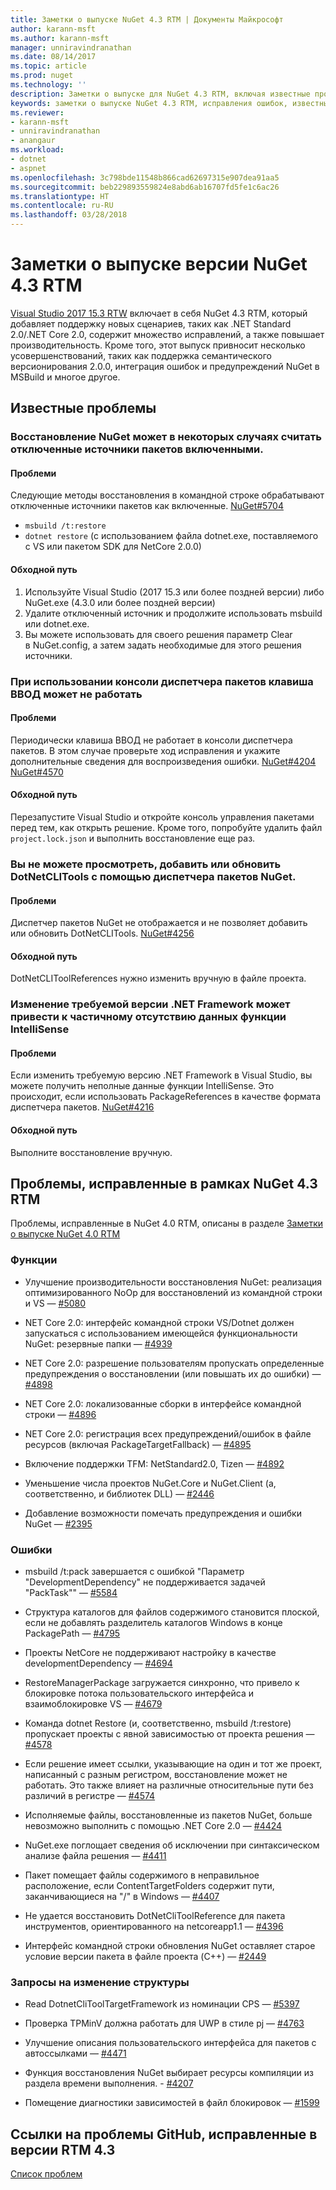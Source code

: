 ```yaml
---
title: Заметки о выпуске NuGet 4.3 RTM | Документы Майкрософт
author: karann-msft
ms.author: karann-msft
manager: unniravindranathan
ms.date: 08/14/2017
ms.topic: article
ms.prod: nuget
ms.technology: ''
description: Заметки о выпуске для NuGet 4.3 RTM, включая известные проблемы, исправления ошибок, добавленные функции и запросы на изменение структуры.
keywords: заметки о выпуске NuGet 4.3 RTM, исправления ошибок, известные проблемы, добавленные функции и запросы на изменение структуры
ms.reviewer:
- karann-msft
- unniravindranathan
- anangaur
ms.workload:
- dotnet
- aspnet
ms.openlocfilehash: 3c798bde11548b866cad62697315e907dea91aa5
ms.sourcegitcommit: beb229893559824e8abd6ab16707fd5fe1c6ac26
ms.translationtype: HT
ms.contentlocale: ru-RU
ms.lasthandoff: 03/28/2018
---
```

# <a name="nuget-43-rtm-release-notes"></a>Заметки о выпуске версии NuGet 4.3 RTM

[Visual Studio 2017 15.3 RTW](https://www.visualstudio.com/news/releasenotes/vs2017-relnotes) включает в себя NuGet 4.3 RTM, который добавляет поддержку новых сценариев, таких как .NET Standard 2.0/.NET Core 2.0, содержит множество исправлений, а также повышает производительность. Кроме того, этот выпуск привносит несколько усовершенствований, таких как поддержка семантического версионирования 2.0.0, интеграция ошибок и предупреждений NuGet в MSBuild и многое другое.

## <a name="known-issues"></a>Известные проблемы

### <a name="nuget-restore-may-treat-disabled-package-sources-as-enabled-in-some-cases"></a>Восстановление NuGet может в некоторых случаях считать отключенные источники пакетов включенными.

#### <a name="issue"></a>Проблеми

Следующие методы восстановления в командной строке обрабатывают отключенные источники пакетов как включенные. [NuGet#5704](https://github.com/NuGet/Home/issues/5704)
- `msbuild /t:restore`
- `dotnet restore` (с использованием файла dotnet.exe, поставляемого с VS или пакетом SDK для NetCore 2.0.0)

#### <a name="workaround"></a>Обходной путь

1. Используйте Visual Studio (2017 15.3 или более поздней версии) либо NuGet.exe (4.3.0 или более поздней версии)
1. Удалите отключенный источник и продолжите использовать msbuild или dotnet.exe.
1. Вы можете использовать для своего решения параметр Clear в NuGet.config, а затем задать необходимые для этого решения источники.

### <a name="while-using-package-manager-console-enter-key-may-not-work"></a>При использовании консоли диспетчера пакетов клавиша ВВОД может не работать

#### <a name="issue"></a>Проблеми

Периодически клавиша ВВОД не работает в консоли диспетчера пакетов. В этом случае проверьте ход исправления и укажите дополнительные сведения для воспроизведения ошибки. [NuGet#4204](https://github.com/NuGet/Home/issues/4204) [NuGet#4570](https://github.com/NuGet/Home/issues/4570)

#### <a name="workaround"></a>Обходной путь

Перезапустите Visual Studio и откройте консоль управления пакетами перед тем, как открыть решение. Кроме того, попробуйте удалить файл `project.lock.json` и выполнить восстановление еще раз.

### <a name="you-are-unable-to-view-add-or-update-dotnetclitools-using-nuget-package-manager"></a>Вы не можете просмотреть, добавить или обновить DotNetCLITools с помощью диспетчера пакетов NuGet.

#### <a name="issue"></a>Проблеми

Диспетчер пакетов NuGet не отображается и не позволяет добавить или обновить DotNetCLITools. [NuGet#4256](https://github.com/NuGet/Home/issues/4256)

#### <a name="workaround"></a>Обходной путь

DotNetCLIToolReferences нужно изменить вручную в файле проекта.

### <a name="retargeting-target-framework-version-may-lead-to-incomplete-intellisense"></a>Изменение требуемой версии .NET Framework может привести к частичному отсутствию данных функции IntelliSense

#### <a name="issue"></a>Проблеми

Если изменить требуемую версию .NET Framework в Visual Studio, вы можете получить неполные данные функции IntelliSense. Это происходит, если использовать PackageReferences в качестве формата диспетчера пакетов. [NuGet#4216](https://github.com/NuGet/Home/issues/4216)

#### <a name="workaround"></a>Обходной путь

Выполните восстановление вручную.

## <a name="issues-fixed-in-nuget-43-rtm-timeframe"></a>Проблемы, исправленные в рамках NuGet 4.3 RTM

Проблемы, исправленные в NuGet 4.0 RTM, описаны в разделе [Заметки о выпуске NuGet 4.0 RTM](../release-notes/nuget-4.0-RTM.md)

### <a name="features"></a>Функции

- Улучшение производительности восстановления NuGet: реализация оптимизированного NoOp для восстановлений из командной строки и VS — [#5080](https://github.com/NuGet/Home/issues/5080)

- NET Core 2.0: интерфейс командной строки VS/Dotnet должен запускаться с использованием имеющейся функциональности NuGet: резервные папки — [#4939](https://github.com/NuGet/Home/issues/4939)

- NET Core 2.0: разрешение пользователям пропускать определенные предупреждения о восстановлении (или повышать их до ошибки) — [#4898](https://github.com/NuGet/Home/issues/4898)

- NET Core 2.0: локализованные сборки в интерфейсе командной строки — [#4896](https://github.com/NuGet/Home/issues/4896)

- NET Core 2.0: регистрация всех предупреждений/ошибок в файле ресурсов (включая PackageTargetFallback) — [#4895](https://github.com/NuGet/Home/issues/4895)

- Включение поддержки TFM: NetStandard2.0, Tizen — [#4892](https://github.com/NuGet/Home/issues/4892)

- Уменьшение числа проектов NuGet.Core и NuGet.Client (а, соответственно, и библиотек DLL) — [#2446](https://github.com/NuGet/Home/issues/2446)

- Добавление возможности помечать предупреждения и ошибки NuGet — [#2395](https://github.com/NuGet/Home/issues/2395)

### <a name="bugs"></a>Ошибки

- msbuild /t:pack завершается с ошибкой "Параметр "DevelopmentDependency" не поддерживается задачей "PackTask"" — [#5584](https://github.com/NuGet/Home/issues/5584)

- Структура каталогов для файлов содержимого становится плоской, если не добавлять разделитель каталогов Windows в конце PackagePath — [#4795](https://github.com/NuGet/Home/issues/4795)

- Проекты NetCore не поддерживают настройку в качестве developmentDependency — [#4694](https://github.com/NuGet/Home/issues/4694)

- RestoreManagerPackage загружается синхронно, что привело к блокировке потока пользовательского интерфейса и взаимоблокировке VS — [#4679](https://github.com/NuGet/Home/issues/4679)

- Команда dotnet Restore (и, соответственно, msbuild /t:restore) пропускает проекты с явной зависимостью от проекта решения — [#4578](https://github.com/NuGet/Home/issues/4578)

- Если решение имеет ссылки, указывающие на один и тот же проект, написанный с разным регистром, восстановление может не работать. Это также влияет на различные относительные пути без различий в регистре — [#4574](https://github.com/NuGet/Home/issues/4574)

- Исполняемые файлы, восстановленные из пакетов NuGet, больше невозможно выполнить с помощью .NET Core 2.0 — [#4424](https://github.com/NuGet/Home/issues/4424)

- NuGet.exe поглощает сведения об исключении при синтаксическом анализе файла решения — [#4411](https://github.com/NuGet/Home/issues/4411)

- Пакет помещает файлы содержимого в неправильное расположение, если ContentTargetFolders содержит пути, заканчивающиеся на "/" в Windows — [#4407](https://github.com/NuGet/Home/issues/4407)

- Не удается восстановить DotNetCliToolReference для пакета инструментов, ориентированного на netcoreapp1.1 — [#4396](https://github.com/NuGet/Home/issues/4396)

- Интерфейс командной строки обновления NuGet оставляет старое условие версии пакета в файле проекта (C++) — [#2449](https://github.com/NuGet/Home/issues/2449)

### <a name="dcrs"></a>Запросы на изменение структуры

- Read DotnetCliToolTargetFramework из номинации CPS — [#5397](https://github.com/NuGet/Home/issues/5397)

- Проверка TPMinV должна работать для UWP в стиле pj — [#4763](https://github.com/NuGet/Home/issues/4763)

- Улучшение описания пользовательского интерфейса для пакетов с автоссылками — [#4471](https://github.com/NuGet/Home/issues/4471)

- Функция восстановления NuGet выбирает ресурсы компиляции из раздела времени выполнения. - [#4207](https://github.com/NuGet/Home/issues/4207)

- Помещение диагностики зависимостей в файл блокировок — [#1599](https://github.com/NuGet/Home/issues/1599)

## <a name="links-to-github-issues-fixed-in-43-rtm"></a>Ссылки на проблемы GitHub, исправленные в версии RTM 4.3

[Список проблем](https://github.com/NuGet/Home/issues?q=is%3Aissue+is%3Aclosed+milestone%3A%224.3")
